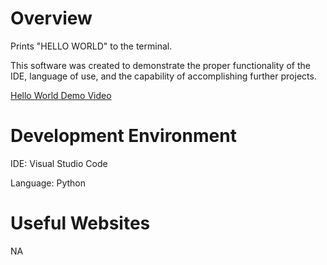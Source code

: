 # Overview

Prints "HELLO WORLD" to the terminal.

This software was created to demonstrate the proper functionality of the IDE, language of use, and the capability of accomplishing further projects.

[Hello World Demo Video](https://youtu.be/GY4aUxtw3xI)

# Development Environment

IDE: Visual Studio Code

Language: Python

# Useful Websites

NA